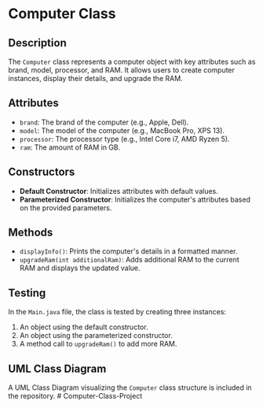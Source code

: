 # Computer Class

## Description
The `Computer` class represents a computer object with key attributes such as brand, model, processor, and RAM. It allows users to create computer instances, display their details, and upgrade the RAM.

## Attributes
- `brand`: The brand of the computer (e.g., Apple, Dell).
- `model`: The model of the computer (e.g., MacBook Pro, XPS 13).
- `processor`: The processor type (e.g., Intel Core i7, AMD Ryzen 5).
- `ram`: The amount of RAM in GB.

## Constructors
- **Default Constructor**: Initializes attributes with default values.
- **Parameterized Constructor**: Initializes the computer's attributes based on the provided parameters.

## Methods
- `displayInfo()`: Prints the computer's details in a formatted manner.
- `upgradeRam(int additionalRam)`: Adds additional RAM to the current RAM and displays the updated value.

## Testing
In the `Main.java` file, the class is tested by creating three instances:
1. An object using the default constructor.
2. An object using the parameterized constructor.
3. A method call to `upgradeRam()` to add more RAM.

## UML Class Diagram
A UML Class Diagram visualizing the `Computer` class structure is included in the repository.
#   C o m p u t e r - C l a s s - P r o j e c t  
 